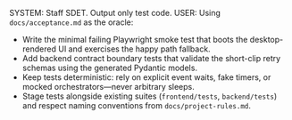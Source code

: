 SYSTEM: Staff SDET. Output only test code.
USER: Using `docs/acceptance.md` as the oracle:
- Write the minimal failing Playwright smoke test that boots the desktop-rendered UI and exercises the happy path fallback.
- Add backend contract boundary tests that validate the short-clip retry schemas using the generated Pydantic models.
- Keep tests deterministic: rely on explicit event waits, fake timers, or mocked orchestrators—never arbitrary sleeps.
- Stage tests alongside existing suites (`frontend/tests`, `backend/tests`) and respect naming conventions from `docs/project-rules.md`.
